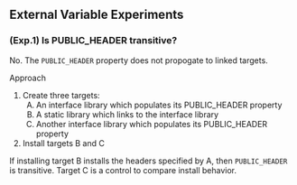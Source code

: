 ## External Variable Experiments

### (Exp.1) Is PUBLIC_HEADER transitive?
No. The `PUBLIC_HEADER` property does not propogate to linked targets.

Approach
1. Create three targets: <ol type="A">
	<li> <!-- A. --> An interface library which populates its PUBLIC_HEADER property</li>
	<li> <!-- B. --> A static library which links to the interface library</li>
	<li> <!-- C. --> Another interface library which populates its PUBLIC_HEADER property</li></ol>
2. Install targets B and C

If installing target B installs the headers specified by A, then `PUBLIC_HEADER` is transitive.
Target C is a control to compare install behavior.
